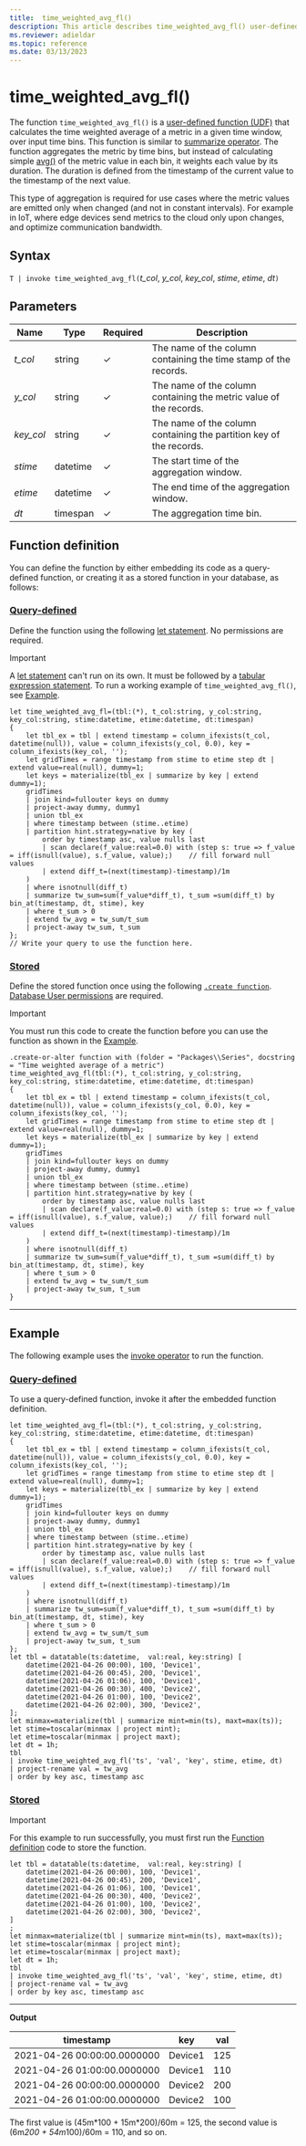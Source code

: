 ```yaml
---
title:  time_weighted_avg_fl()
description: This article describes time_weighted_avg_fl() user-defined function in Azure Data Explorer.
ms.reviewer: adieldar
ms.topic: reference
ms.date: 03/13/2023
---
```

# time_weighted_avg_fl()

The function `time_weighted_avg_fl()` is a [user-defined function (UDF)](../query/functions/user-defined-functions.md) that calculates the time weighted average of a metric in a given time window, over input time bins. This function is similar to [summarize operator](../query/summarizeoperator.md). The function aggregates the metric by time bins, but instead of calculating simple [avg()](../query/avg-aggfunction.md) of the metric value in each bin, it weights each value by its duration. The duration is defined from the timestamp of the current value to the timestamp of the next value.

This type of aggregation is required for use cases where the metric values are emitted only when changed (and not in constant intervals). For example in IoT, where edge devices send metrics to the cloud only upon changes, and optimize communication bandwidth.

## Syntax

`T | invoke time_weighted_avg_fl(`*t_col*, *y_col*, *key_col*, *stime*, *etime*, *dt*`)`
  
## Parameters

| Name | Type | Required | Description |
|--|--|--|--|
| *t_col* | string | &check; | The name of the column containing the time stamp of the records.|
| *y_col* | string | &check; | The name of the column containing the metric value of the records.|
| *key_col* | string | &check; | The name of the column containing the partition key of the records.|
| *stime* | datetime | &check; | The start time of the aggregation window.|
| *etime* | datetime | &check; | The end time of the aggregation window.|
| *dt* | timespan | &check; | The aggregation time bin.|

## Function definition

You can define the function by either embedding its code as a query-defined function, or creating it as a stored function in your database, as follows:

### [Query-defined](#tab/query-defined)

Define the function using the following [let statement](../query/letstatement.md). No permissions are required.

> [!IMPORTANT]
> A [let statement](../query/letstatement.md) can't run on its own. It must be followed by a [tabular expression statement](../query/tabularexpressionstatements.md). To run a working example of `time_weighted_avg_fl()`, see [Example](#example).

```kusto
let time_weighted_avg_fl=(tbl:(*), t_col:string, y_col:string, key_col:string, stime:datetime, etime:datetime, dt:timespan)
{
    let tbl_ex = tbl | extend timestamp = column_ifexists(t_col, datetime(null)), value = column_ifexists(y_col, 0.0), key = column_ifexists(key_col, '');
    let gridTimes = range timestamp from stime to etime step dt | extend value=real(null), dummy=1;
    let keys = materialize(tbl_ex | summarize by key | extend dummy=1);
    gridTimes
    | join kind=fullouter keys on dummy
    | project-away dummy, dummy1
    | union tbl_ex
    | where timestamp between (stime..etime)
    | partition hint.strategy=native by key (
        order by timestamp asc, value nulls last
        | scan declare(f_value:real=0.0) with (step s: true => f_value = iff(isnull(value), s.f_value, value);)    // fill forward null values
        | extend diff_t=(next(timestamp)-timestamp)/1m
    )
    | where isnotnull(diff_t)
    | summarize tw_sum=sum(f_value*diff_t), t_sum =sum(diff_t) by bin_at(timestamp, dt, stime), key
    | where t_sum > 0
    | extend tw_avg = tw_sum/t_sum
    | project-away tw_sum, t_sum
};
// Write your query to use the function here.
```

### [Stored](#tab/stored)

Define the stored function once using the following [`.create function`](../management/create-function.md). [Database User permissions](../management/access-control/role-based-access-control.md) are required.

> [!IMPORTANT]
> You must run this code to create the function before you can use the function as shown in the [Example](#example).

```kusto
.create-or-alter function with (folder = "Packages\\Series", docstring = "Time weighted average of a metric")
time_weighted_avg_fl(tbl:(*), t_col:string, y_col:string, key_col:string, stime:datetime, etime:datetime, dt:timespan)
{
    let tbl_ex = tbl | extend timestamp = column_ifexists(t_col, datetime(null)), value = column_ifexists(y_col, 0.0), key = column_ifexists(key_col, '');
    let gridTimes = range timestamp from stime to etime step dt | extend value=real(null), dummy=1;
    let keys = materialize(tbl_ex | summarize by key | extend dummy=1);
    gridTimes
    | join kind=fullouter keys on dummy
    | project-away dummy, dummy1
    | union tbl_ex
    | where timestamp between (stime..etime)
    | partition hint.strategy=native by key (
        order by timestamp asc, value nulls last
        | scan declare(f_value:real=0.0) with (step s: true => f_value = iff(isnull(value), s.f_value, value);)    // fill forward null values
        | extend diff_t=(next(timestamp)-timestamp)/1m
    )
    | where isnotnull(diff_t)
    | summarize tw_sum=sum(f_value*diff_t), t_sum =sum(diff_t) by bin_at(timestamp, dt, stime), key
    | where t_sum > 0
    | extend tw_avg = tw_sum/t_sum
    | project-away tw_sum, t_sum
}
```

---

## Example

The following example uses the [invoke operator](../query/invokeoperator.md) to run the function.

### [Query-defined](#tab/query-defined)

To use a query-defined function, invoke it after the embedded function definition.

```kusto
let time_weighted_avg_fl=(tbl:(*), t_col:string, y_col:string, key_col:string, stime:datetime, etime:datetime, dt:timespan)
{
    let tbl_ex = tbl | extend timestamp = column_ifexists(t_col, datetime(null)), value = column_ifexists(y_col, 0.0), key = column_ifexists(key_col, '');
    let gridTimes = range timestamp from stime to etime step dt | extend value=real(null), dummy=1;
    let keys = materialize(tbl_ex | summarize by key | extend dummy=1);
    gridTimes
    | join kind=fullouter keys on dummy
    | project-away dummy, dummy1
    | union tbl_ex
    | where timestamp between (stime..etime)
    | partition hint.strategy=native by key (
        order by timestamp asc, value nulls last
        | scan declare(f_value:real=0.0) with (step s: true => f_value = iff(isnull(value), s.f_value, value);)    // fill forward null values
        | extend diff_t=(next(timestamp)-timestamp)/1m
    )
    | where isnotnull(diff_t)
    | summarize tw_sum=sum(f_value*diff_t), t_sum =sum(diff_t) by bin_at(timestamp, dt, stime), key
    | where t_sum > 0
    | extend tw_avg = tw_sum/t_sum
    | project-away tw_sum, t_sum
};
let tbl = datatable(ts:datetime,  val:real, key:string) [
    datetime(2021-04-26 00:00), 100, 'Device1',
    datetime(2021-04-26 00:45), 200, 'Device1',
    datetime(2021-04-26 01:06), 100, 'Device1',
    datetime(2021-04-26 00:30), 400, 'Device2',
    datetime(2021-04-26 01:00), 100, 'Device2',
    datetime(2021-04-26 02:00), 300, 'Device2',
];
let minmax=materialize(tbl | summarize mint=min(ts), maxt=max(ts));
let stime=toscalar(minmax | project mint);
let etime=toscalar(minmax | project maxt);
let dt = 1h;
tbl
| invoke time_weighted_avg_fl('ts', 'val', 'key', stime, etime, dt)
| project-rename val = tw_avg
| order by key asc, timestamp asc
```

### [Stored](#tab/stored)

> [!IMPORTANT]
> For this example to run successfully, you must first run the [Function definition](#function-definition) code to store the function.

```kusto
let tbl = datatable(ts:datetime,  val:real, key:string) [
    datetime(2021-04-26 00:00), 100, 'Device1',
    datetime(2021-04-26 00:45), 200, 'Device1',
    datetime(2021-04-26 01:06), 100, 'Device1',
    datetime(2021-04-26 00:30), 400, 'Device2',
    datetime(2021-04-26 01:00), 100, 'Device2',
    datetime(2021-04-26 02:00), 300, 'Device2',
]
;
let minmax=materialize(tbl | summarize mint=min(ts), maxt=max(ts));
let stime=toscalar(minmax | project mint);
let etime=toscalar(minmax | project maxt);
let dt = 1h;
tbl
| invoke time_weighted_avg_fl('ts', 'val', 'key', stime, etime, dt)
| project-rename val = tw_avg
| order by key asc, timestamp asc
```

---

**Output**

| timestamp | key | val |
|---|---|---|
| 2021-04-26 00:00:00.0000000 | Device1 | 125 |
| 2021-04-26 01:00:00.0000000 | Device1 | 110 |
| 2021-04-26 00:00:00.0000000 | Device2 | 200 |
| 2021-04-26 01:00:00.0000000 | Device2 | 100 |

The first value is (45m\*100 + 15m\*200)/60m = 125, the second value is (6m*200 + 54m*100)/60m = 110, and so on.
